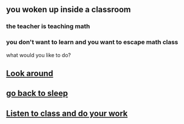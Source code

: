 ## you woken up inside a classroom

### the teacher is teaching math

### you don't want to learn and you want to escape math class

what would you like to do?

## [Look around](look-around/found.md)
## [go back to sleep](ending1/ending.md)
## [Listen to class and do your work](ending1/ending1.md)
